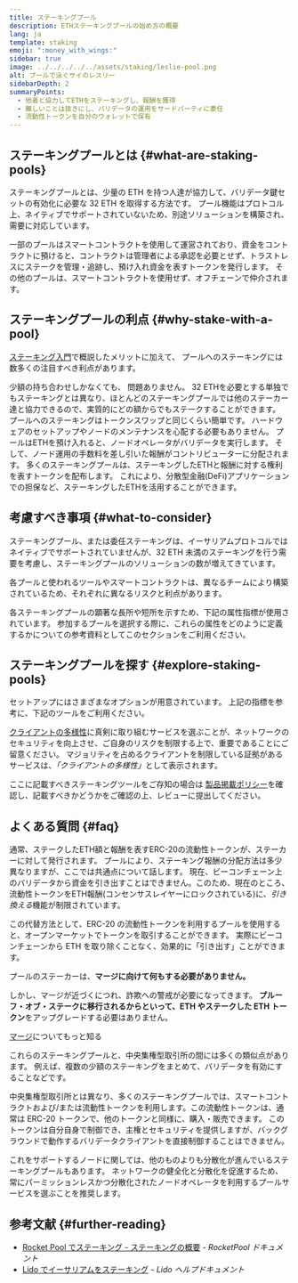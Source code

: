 ```yaml
---
title: ステーキングプール
description: ETHステーキングプールの始め方の概要
lang: ja
template: staking
emoji: ":money_with_wings:"
sidebar: true
image: ../../../../../assets/staking/leslie-pool.png
alt: プールで泳ぐサイのレスリー
sidebarDepth: 2
summaryPoints:
  - 他者と協力してETHをステーキングし、報酬を獲得
  - 難しいことは抜きにし、バリデータの運用をサードパーティに委任
  - 流動性トークンを自分のウォレットで保有
---
```


## ステーキングプールとは {#what-are-staking-pools}

ステーキングプールとは、少量の ETH を持つ人達が協力して、バリデータ鍵セットの有効化に必要な 32 ETH を取得する方法です。 プール機能はプロトコル上、ネイティブでサポートされていないため、別途ソリューションを構築され、需要に対応しています。

一部のプールはスマートコントラクトを使用して運営されており、資金をコントラクトに預けると、コントラクトは管理者による承認を必要とせず、トラストレスにステークを管理・追跡し、預け入れ資金を表すトークンを発行します。 その他のプールは、スマートコントラクトを使用せず、オフチェーンで仲介されます。

## ステーキングプールの利点 {#why-stake-with-a-pool}

[ステーキング入門](/staking/)で概説したメリットに加えて、 プールへのステーキングには数多くの注目すべき利点があります。

<CardGrid>
  <Card title="低い参入障壁" emoji="🐟">
    少額の持ち合わせしかなくても、 問題ありません。 32 ETHを必要とする単独でもステーキングとは異なり、ほとんどのステーキングプールでは他のステーカー達と協力できるので、実質的にどの額からでもステークすることができます。
  </Card>
  <Card title="今すぐステーキング" emoji=":stopwatch:">
    プールへのステーキングはトークンスワップと同じくらい簡単です。 ハードウェアのセットアップやノードのメンテナンスを心配する必要もありません。 プールはETHを預け入れると、ノードオペレータがバリデータを実行します。 そして、ノード運用の手数料を差し引いた報酬がコントリビューターに分配されます。
  </Card>
  <Card title="流動性トークン" emoji=":droplet:">
    多くのステーキングプールは、ステーキングしたETHと報酬に対する権利を表すトークンを配布します。 これにより、分散型金融(DeFi)アプリケーションでの担保など、ステーキングしたETHを活用することができます。
  </Card>
</CardGrid>

<StakingComparison page="pools" />

## 考慮すべき事項 {#what-to-consider}

ステーキングプール、または委任ステーキングは、イーサリアムプロトコルではネイティブでサポートされていませんが、32 ETH 未満のステーキングを行う需要を考慮し、ステーキングプールのソリューションの数が増えてきています。

各プールと使われるツールやスマートコントラクトは、異なるチームにより構築されているため、それぞれに異なるリスクと利点があります。

各ステーキングプールの顕著な長所や短所を示すため、下記の属性指標が使用されています。 参加するプールを選択する際に、これらの属性をどのように定義するかについての参考資料としてこのセクションをご利用ください。

<StakingConsiderations page="pools" />

## ステーキングプールを探す {#explore-staking-pools}

セットアップにはさまざまなオプションが用意されています。 上記の指標を参考に、下記のツールをご利用ください。

<InfoBanner emoji="⚠️" isWarning>
<a href="/developers/docs/nodes-and-clients/client-diversity/">クライアントの多様性</a>に真剣に取り組むサービスを選ぶことが、ネットワークのセキュリティを向上させ、ご自身のリスクを制限する上で、重要であることにご留意ください。 マジョリティを占めるクライアントを制限している証拠があるサービスは、<em style="text-transform: uppercase;">「クライアントの多様性」</em>として表示されます。
</InfoBanner>

<StakingProductsCardGrid category="pools" />

ここに記載すべきステーキングツールをご存知の場合は [製品掲載ポリシー](/contributing/adding-staking-products/)を確認し、記載すべきかどうかをご確認の上、レビューに提出してください。

## よくある質問 {#faq}

<ExpandableCard title="報酬を獲得するには">
通常、ステークしたETH額と報酬を表すERC-20の流動性トークンが、ステーカーに対して発行されます。 プールにより、ステーキング報酬の分配方法は多少異なりますが、ここでは共通点について話します。
</ExpandableCard>

<ExpandableCard title="ステークの引き出し">
現在、ビーコンチェーン上のバリデータから資金を引き出すことはできません。このため、現在のところ、流動性トークンをETH報酬(コンセンサスレイヤーにロックされている)に、<em>引き換える</em>機能が制限されています。

この代替方法として、ERC-20 の流動性トークンを利用するプールを使用すると、オープンマーケットでトークンを取引することができます。 実際にビーコンチェーンから ETH を取り除くことなく、効果的に「引き出す」ことができます。
</ExpandableCard>

<ExpandableCard title="ステーカーはマージでの対応不要">
プールのステーカーは、<strong>マージに向けて何もする必要がありません。</strong>

しかし、マージが近づくにつれ、詐欺への警戒が必要になってきます。 **プルーフ・オブ・ステークに移行されるからといって、ETH やステークした ETH トークン**をアップグレードする必要はありません。

[マージ](/upgrades/merge/)についてもっと知る
</ExpandableCard>

<ExpandableCard title="取引所でのステーキングとは異なる点">
これらのステーキングプールと、中央集権型取引所の間には多くの類似点があります。 例えば、複数の少額のステーキングをまとめて、バリデータを有効にすることなどです。

中央集権型取引所とは異なり、多くのステーキングプールでは、スマートコントラクトおよび/または流動性トークンを利用します。この流動性トークンは、通常は ERC-20 トークンで、他のトークンと同様に、購入・販売できます。 このトークンは自分自身で制御でき、主権とセキュリティを提供しますが、バックグラウンドで動作するバリデータクライアントを直接制御することはできません。

これをサポートするノードに関しては、他のものよりも分散化が進んでいるステーキングプールもあります。 ネットワークの健全化と分散化を促進するため、常にパーミッションレスかつ分散化されたノードオペレータを利用するプールサービスを選ぶことを推奨します。
</ExpandableCard>

## 参考文献 {#further-reading}

- [Rocket Pool でステーキング - ステーキングの概要](https://docs.rocketpool.net/guides/staking/overview.html) - _RocketPool ドキュメント_
- [Lido でイーサリアムをステーキング](https://help.lido.fi/en/collections/2947324-staking-ethereum-with-lido) - _Lido ヘルプドキュメント_
